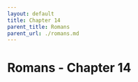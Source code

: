```yaml
---
layout: default
title: Chapter 14
parent_title: Romans
parent_url: ./romans.md
---
```


# Romans - Chapter 14
